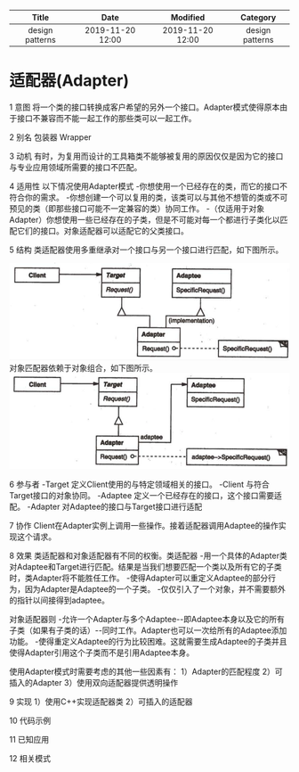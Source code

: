 | Title                | Date             | Modified         | Category          |
|:--------------------:|:----------------:|:----------------:|:-----------------:|
| design patterns      | 2019-11-20 12:00 | 2019-11-20 12:00 | design patterns   |

# 适配器(Adapter)


1 意图
将一个类的接口转换成客户希望的另外一个接口。Adapter模式使得原本由于接口不兼容而不能一起工作的那些类可以一起工作。

2 别名
包装器 Wrapper

3 动机
有时，为复用而设计的工具箱类不能够被复用的原因仅仅是因为它的接口与专业应用领域所需要的接口不匹配。

4 适用性
以下情况使用Adapter模式
-你想使用一个已经存在的类，而它的接口不符合你的需求。
-你想创建一个可以复用的类，该类可以与其他不想管的类或不可预见的类（即那些接口可能不一定兼容的类）协同工作。
-（仅适用于对象Adapter）你想使用一些已经存在的子类，但是不可能对每一个都进行子类化以匹配它们的接口。对象适配器可以适配它的父类接口。


5 结构
类适配器使用多重继承对一个接口与另一个接口进行匹配，如下图所示。

![](./images/adapter.png)
对象匹配器依赖于对象组合，如下图所示。
![](./images/adapter-02.png)


6 参与者
-Target
定义Client使用的与特定领域相关的接口。
-Client
与符合Target接口的对象协同。
-Adaptee
定义一个已经存在的接口，这个接口需要适配。
-Adapter
对Adaptee的接口与Target接口进行适配



7 协作
Client在Adapter实例上调用一些操作。接着适配器调用Adaptee的操作实现这个请求。

8 效果
类适配器和对象适配器有不同的权衡。类适配器
-用一个具体的Adapter类对Adaptee和Target进行匹配。结果是当我们想要匹配一个类以及所有它的子类时，类Adapter将不能胜任工作。
-使得Adapter可以重定义Adaptee的部分行为，因为Adapter是Adaptee的一个子类。
-仅仅引入了一个对象，并不需要额外的指针以间接得到adaptee。

对象适配器则
-允许一个Adapter与多个Adaptee--即Adaptee本身以及它的所有子类（如果有子类的话）--同时工作。Adapter也可以一次给所有的Adaptee添加功能。
-使得重定义Adaptee的行为比较困难。这就需要生成Adaptee的子类并且使得Adapter引用这个子类而不是引用Adaptee本身。


使用Adapter模式时需要考虑的其他一些因素有：
1）Adapter的匹配程度
2）可插入的Adapter
3）使用双向适配器提供透明操作


9 实现
1）使用C++实现适配器类
2）可插入的适配器



10 代码示例


11 已知应用

12 相关模式
